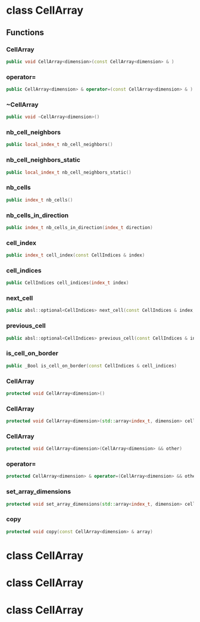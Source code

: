 # class CellArray


## Functions

### CellArray

```cpp
public void CellArray<dimension>(const CellArray<dimension> & )
```


### operator=

```cpp
public CellArray<dimension> & operator=(const CellArray<dimension> & )
```


### ~CellArray

```cpp
public void ~CellArray<dimension>()
```


### nb_cell_neighbors

```cpp
public local_index_t nb_cell_neighbors()
```


### nb_cell_neighbors_static

```cpp
public local_index_t nb_cell_neighbors_static()
```


### nb_cells

```cpp
public index_t nb_cells()
```


### nb_cells_in_direction

```cpp
public index_t nb_cells_in_direction(index_t direction)
```


### cell_index

```cpp
public index_t cell_index(const CellIndices & index)
```

### cell_indices

```cpp
public CellIndices cell_indices(index_t index)
```

### next_cell

```cpp
public absl::optional<CellIndices> next_cell(const CellIndices & index, index_t direction)
```


### previous_cell

```cpp
public absl::optional<CellIndices> previous_cell(const CellIndices & index, index_t direction)
```


### is_cell_on_border

```cpp
public _Bool is_cell_on_border(const CellIndices & cell_indices)
```


### CellArray

```cpp
protected void CellArray<dimension>()
```


### CellArray

```cpp
protected void CellArray<dimension>(std::array<index_t, dimension> cells_number)
```


### CellArray

```cpp
protected void CellArray<dimension>(CellArray<dimension> && other)
```


### operator=

```cpp
protected CellArray<dimension> & operator=(CellArray<dimension> && other)
```


### set_array_dimensions

```cpp
protected void set_array_dimensions(std::array<index_t, dimension> cells_number)
```


### copy

```cpp
protected void copy(const CellArray<dimension> & array)
```




# class CellArray


# class CellArray


# class CellArray


